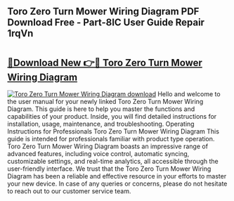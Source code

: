 ## Toro Zero Turn Mower Wiring Diagram PDF Download Free - Part-8IC User Guide Repair 1rqVn

# <h2><a href="http://dfjzkkf.blite.top/?on=Toro+Zero+Turn+Mower+Wiring+Diagram">🔗Download New 👉🔴 Toro Zero Turn Mower Wiring Diagram</a></h2>

[![Toro Zero Turn Mower Wiring Diagram download](https://i.imgur.com/lujVjoI.png)](http://dfjzkkf.blite.top/?on=Toro+Zero+Turn+Mower+Wiring+Diagram)
Hello and welcome to the user manual for your newly linked Toro Zero Turn Mower Wiring Diagram. This guide is here to help you master the functions and capabilities of your product. Inside, you will find detailed instructions for installation, usage, maintenance, and troubleshooting. Operating Instructions for Professionals Toro Zero Turn Mower Wiring Diagram This guide is intended for professionals familiar with product type operation. Toro Zero Turn Mower Wiring Diagram boasts an impressive range of advanced features, including voice control, automatic syncing, customizable settings, and real-time analytics, all accessible through the user-friendly interface. We trust that the Toro Zero Turn Mower Wiring Diagram has been a reliable and effective resource in your efforts to master your new device. In case of any queries or concerns, please do not hesitate to reach out to our customer service team.
